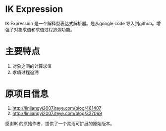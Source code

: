 
IK Expression
=============
IK Expression 是一个解释型表达式解析器。是从google code 导入到github。增强了对象求值和求值过程追溯功能。



主要特点
========
1. 对象之间的计算求值
1. 求值过程追溯


原项目信息
==========
1. http://linliangyi2007.iteye.com/blog/481407
1. http://linliangyi2007.iteye.com/blog/337069


感谢IK 的原始作者，提供了一个灵活可扩展的原始版本。



